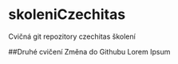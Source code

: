 # skoleniCzechitas
Cvičná git repozitory czechitas školení

##Druhé cvičení
Změna do Githubu Lorem Ipsum